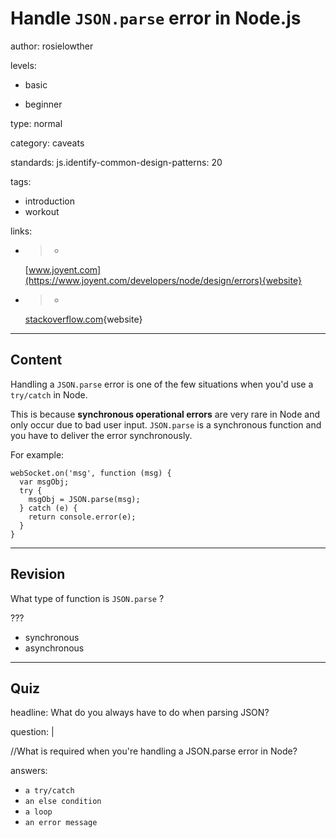 # Handle `JSON.parse` error in Node.js
author: rosielowther

levels:

  - basic

  - beginner

type: normal

category: caveats

standards:
  js.identify-common-design-patterns: 20

tags:
  - introduction
  - workout

links:

  - >-
    [www.joyent.com](https://www.joyent.com/developers/node/design/errors){website}

  - >-
    [stackoverflow.com](http://stackoverflow.com/questions/14392110/catch-exception-in-node-during-json-parse?lq=1){website}

---
## Content

Handling a `JSON.parse` error is one of the few situations when you'd use a `try/catch` in Node.

This is because **synchronous operational errors** are very rare in Node and only occur due to bad user input. `JSON.parse` is a synchronous function and you have to deliver the error synchronously.

For example:
```
webSocket.on('msg', function (msg) {
  var msgObj;
  try {
    msgObj = JSON.parse(msg);
  } catch (e) {
    return console.error(e);
  }
}
```


---
## Revision

What type of function is `JSON.parse` ?

???

* synchronous
* asynchronous

---
## Quiz

headline: What do you always have to do when parsing JSON?

question: |

  //What is required when you're handling a JSON.parse error in Node?

answers:

- `a try/catch`
- `an else condition`
- `a loop`
- `an error message`

